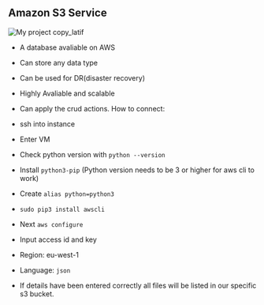 ## Amazon S3 Service
![My project copy_latif](https://user-images.githubusercontent.com/98215575/152984978-5e0d386a-9c11-43b6-bb07-70a1733cf6c9.jpg)



- A database avaliable on AWS
- Can store any data type
- Can be used for DR(disaster recovery)
- Highly Avaliable and scalable 
- Can apply the crud actions.
How to connect:

- ssh into instance
- Enter VM
- Check python version with `python --version`
- Install `python3-pip` (Python version needs to be 3 or higher for aws cli to work)
- Create `alias python=python3`
- `sudo pip3 install awscli`
- Next `aws configure`
- Input access id and key
- Region: eu-west-1
- Language: `json`
- If details have been entered correctly all files will be listed in our specific s3 bucket.
